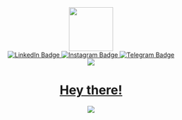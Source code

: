 <div id="header" align="center">
  <img src="https://media.giphy.com/media/KzJkzjggfGN5Py6nkT/giphy.gif" width="100"/>
</div>
<div id="badges" align="center">
  <a href="http://www.linkedin.com/in/oaveryanova">
    <img src="https://img.shields.io/badge/LinkedIn-blue?style=for-the-badge&logo=LinkedIn&logoColor=white" alt="LinkedIn Badge"/>
  </a>
  <a href="https://www.instagram.com/ph_averyanova">
    <img src="https://img.shields.io/badge/Instagram-orange?style=for-the-badge&logo=Instagram&logoColor=white" alt="Instagram Badge"/>
  </a>
  <a href="https://drive.google.com/file/d/1RmEQ7B15x9MXMJAi8lTwSp-VOI5aLIL0/view?usp=drivesdk">
    <img src="https://img.shields.io/badge/Telegram-blue?style=for-the-badge&logo=Telegram&logoColor=white" alt="Telegram Badge"/>
</div>
<div id="badges" align="center">
  <img src="https://komarev.com/ghpvc/?username=Ruzhaya"/>
</div>
<h1 align="center">
  Hey there!
</h1>
<div align="center">
  <img src="https://media.giphy.com/media/Y2siFL8PCUm5ucFBuS/giphy.gif"/>
</div>

<!---
Ruzhaya/Ruzhaya is a ✨ special ✨ repository because its `README.md` (this file) appears on your GitHub profile.
You can click the Preview link to take a look at your changes.
--->
